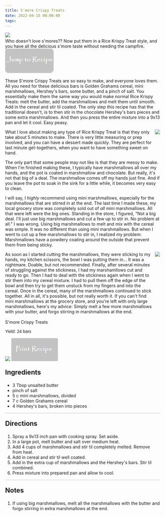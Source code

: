 ```yaml
---
title: S'more Crispy Treats
date: 2022-04-15 00:00:00
tags:
---
```


<img class="top-image" src="/images/SmoreCrispyTreats3.jpg" />
<div class="post-body">
Who doesn't love s'mores?? Now put them in a Rice Krispy Treat style, and you have all the delicious s'more taste without needing the campfire. 
<br>
<!--more-->

<a href="http://localhost:4000/2022/04/15/SmoreCrispyTreats/#recipejump">
<img class="jump-to-recipe" src="/images/JumpToRecipeButton.png" />
</a>

These S'more Crispy Treats are so easy to make, and everyone loves them. All you need for these delicious bars is Golden Grahams cereal, mini marshmallows, Hershey's bars, some butter, and a pinch of salt. You essentially make them the same way you would make normal Rice Krispy Treats: melt the butter, add the marshmallows and melt them until smooth. Add in the cereal and stir til coated. The only step this recipe has that the traditional doesn't, is to then stir in the chocolate Hershey's bars pieces and some extra marshmallows. And then you press the entire mixture into a 9x13 pan and let it cool. Easy peasy. 

<div style="display: flex;">
What I love about making any type of Rice Krispy Treat is that they only take about 5 minutes to make. There is very little measuring or prep involved, and you can have a dessert made quickly. They are perfect for last minute get-togethers, when you want to have something sweet on hand. 
<div>
    <img class="floating-image" src="/images/SmoreCrispyTreats1.jpg" />
</div>
</div>

The only part that some people may not like is that they are messy to make. When I'm finished making these, I typically have marshmallows all over my hands, and the pot is coated in marshmallow and chocolate. But really, it's not that big of a deal. The marshmallow comes off my hands just fine. And if you leave the pot to soak in the sink for a little while, it becomes very easy to clean. 

I will say, I *highly* recommend using mini marshmallows, especially for the marshmallows that are stirred in at the end. The last time I made these, my local grocery store was completely sold out of *all* mini marshmallows. All that were left were the big ones. Standing in the store, I figured, "Not a big deal. I'll just use big marshmallows and cut a few up to stir in. No problem at all." I was wrong. Using big marshmallows to melt and mix with the cereal was simple. It was no different than using mini marshmallows. But when I went to cut up a few marshmallows to stir in, I realized my problem: Marshmallows have a powdery coating around the outside that prevent them from being sticky. 

<div style="display: flex;">
As soon as I started cutting the marshmallows, they were sticking to my hands, my kitchen scissors, the bowl I was putting them in... It was a nightmare. Doable, but not recommended. Finally, after several minutes of struggling against the stickiness, I had my marshamllows cut and ready to go. Then I had to deal with the stickiness again when I went to stir them into my cereal mixture. I had to pull them off the edge of the bowl and then try to get them unstuck from my fingers and into the cereal. Once in the cereal, many of the marshmallows continued to stick together. All in all, it's possible, but not really worth it. If you can't find mini marshmallows at the grocery store, and you're left with only large marshmallows, here's my advice: Simply melt a few more marshmallows with your butter, and forgo stirring in marshmallows at the end.
<div>
    <img class="floating-image" src="/images/SmoreCrispyTreats2.jpg" />
</div>
</div>

<br>
</div>

<div id="recipejump"></div>
<div id="recipe">
    <div class="recipe-box">
        <div class="recipe-title-box">
            <div>
                <div class="recipe-title-box-title">
                    <div class="recipe-title-box-header">S'more Crispy Treats</div>
                </div>
                <p class="recipe-title-box-title" style="font-family: Arial;">Yield: 24 bars</p>
            </div>
            <img class="recipe-title-box-img" src="/images/SmoreCrispyTreats3.jpg" />
            <img 
                class="print-recipe" 
                src="/images/PrintRecipeButton.png"   
                onclick="printDIV('recipe')" />
        </div>
        <p style="font-size:150%;"><b>Ingredients</b></p>
        <ul class="post-body">
                <li>3 Tbsp unsalted butter</li>
                <li>pinch of salt</li>
                <li>5 c mini marshmallows, divided</li>
                <li>7 c Golden Grahams cereal</li>
                <li>4 Hershey's bars, broken into pieces</li>
        </ul>
        <hr style="height:1px;background-color:rgb(189, 189, 189) ">
        <p style="font-size:150%;"><b>Directions</b></p>
        <ol class="post-body">
            <li>Spray a 9x13 inch pan with cooking spray. Set aside.</li>
            <li>In a large pot, melt butter and salt over medium heat.</li>
            <li>Add 4 cups of marshmallows and stir til completely melted. Remove from heat.</li>
            <li>Add in cereal and stir til well coated.</li>
            <li>Add in the extra cup of marshmallows and the Hershey's bars. Stir til combined.</li>
            <li>Press mixture into prepared pan and allow to cool.</li>
        </ol> 
        <hr style="height:1px;background-color:rgb(189, 189, 189) ">
        <p style="font-size:150%;"><b>Notes</b></p>
        <ol class="post-body">
            <li>If using big marshmallows, melt all the marshmallows with the butter and forgo stirring in extra marshmallows at the end.</li>
        </ol>
    </div>
</div>

<br>

